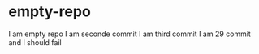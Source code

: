 # empty-repo
I am empty repo
I am seconde commit
I am third commit
I am 29 commit and I should fail
